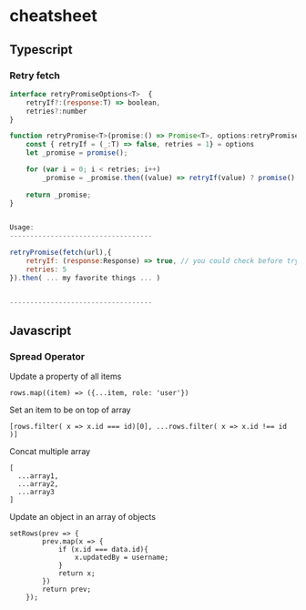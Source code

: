 # cheatsheet

## Typescript

### Retry fetch

```javascript
interface retryPromiseOptions<T>  {
    retryIf?:(response:T) => boolean, 
    retries?:number
}

function retryPromise<T>(promise:() => Promise<T>, options:retryPromiseOptions<T>) {
    const { retryIf = (_:T) => false, retries = 1} = options
    let _promise = promise();

    for (var i = 0; i < retries; i++)
        _promise = _promise.then((value) => retryIf(value) ? promise() : Promise.reject(value));
    
    return _promise;
}


Usage:
-----------------------------------

retryPromise(fetch(url),{
    retryIf: (response:Response) => true, // you could check before trying again
    retries: 5
}).then( ... my favorite things ... )


-----------------------------------


```

## Javascript
### Spread Operator

Update a property of all items
```
rows.map((item) => ({...item, role: 'user'})
```

Set an item to be on top of array
```
[rows.filter( x => x.id === id)[0], ...rows.filter( x => x.id !== id )]
```

Concat multiple array
```
[
  ...array1,
  ...array2,
  ...array3
]
``` 

Update an object in an array of objects
```
setRows(prev => {
        prev.map(x => {
            if (x.id === data.id){
                x.updatedBy = username;
            }
            return x;
        })
        return prev;
    });
```
